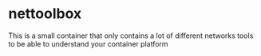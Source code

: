 # nettoolbox
This is a small container that only contains a lot of different networks tools to be able to understand your container platform
